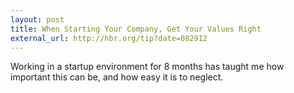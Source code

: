 ```yaml
---
layout: post
title: When Starting Your Company, Get Your Values Right
external_url: http://hbr.org/tip?date=082912
---
```

Working in a startup environment for 8 months has taught me how important this can be, and how easy it is to neglect.
